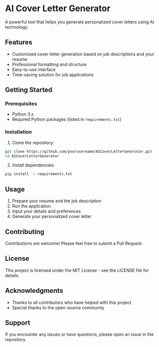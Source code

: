 # AI Cover Letter Generator

A powerful tool that helps you generate personalized cover letters using AI technology.

## Features

- Customized cover letter generation based on job descriptions and your resume
- Professional formatting and structure
- Easy-to-use interface
- Time-saving solution for job applications

## Getting Started

### Prerequisites

- Python 3.x
- Required Python packages (listed in `requirements.txt`)

### Installation

1. Clone the repository:
```bash
git clone https://github.com/yourusername/AICoverLetterGenerator.git
cd AICoverLetterGenerator
```

2. Install dependencies:
```bash
pip install -r requirements.txt
```

## Usage

1. Prepare your resume and the job description
2. Run the application
3. Input your details and preferences
4. Generate your personalized cover letter

## Contributing

Contributions are welcome! Please feel free to submit a Pull Request.

## License

This project is licensed under the MIT License - see the LICENSE file for details.

## Acknowledgments

- Thanks to all contributors who have helped with this project
- Special thanks to the open-source community

## Support

If you encounter any issues or have questions, please open an issue in the repository. 